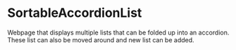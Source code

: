 # SortableAccordionList
Webpage that displays multiple lists that can be folded up into an accordion. These list can also be moved around and new list can be added. 
